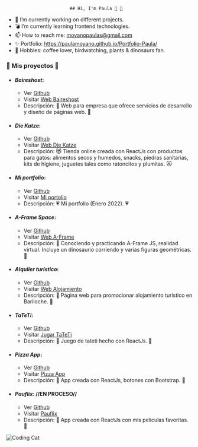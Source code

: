                             ## Hi, I'm Paula 👋 🦖

- 🔭 I’m currently working on different projects.
- 💣 I’m currently learning frontend technologies.
- 📫 How to reach me: moyanopaulas@gmail.com
- ✨ Portfolio: https://paulamoyano.github.io/Portfolio-Paula/
- 🌱 Hobbies: coffee lover, birdwatching, plants & dinosaurs fan.

### 💫 Mis proyectos 💫 
* #### ***Baireshost***:
  * Ver [Github](https://github.com/PaulaMoyano/Front-BairesHost-HTML)
  * Visitar [Web Baireshost](https://paulamoyano.github.io/Front-BairesHost-HTML/) 
  * Descripción: 🧠 Web para empresa que ofrece servicios de desarrollo y diseño de páginas web. 🧠
  
 
 
* #### ***Die Katze***:
  * Ver [Github](https://github.com/PaulaMoyano/DieKatze)
  * Visitar [Web Die Katze](https://diekatze.netlify.app/) 
  * Descripción: 😻 Tienda online creada con ReactJs con productos para gatos: alimentos secos y humedos, snacks, piedras sanitarias, kits de higiene, juguetes tales como ratoncitos y plumitas. 😻
 
 
 
* #### ***Mi portfolio***: 
  * Ver [Github](https://github.com/PaulaMoyano/Portfolio-Paula)
  * Visitar [Mi portolio](https://paulamoyano.github.io/Portfolio-Paula/) 
  * Descripción: 💗 Mi portfolio (Enero 2022). 💗



* #### ***A-Frame Space***:
  * Ver [Github](https://github.com/PaulaMoyano/A-frame-space)
  * Visitar [Web A-Frame](https://paulamoyano.github.io/A-frame-space/index.html)
  * Descripción: 🦖 Conociendo y practicando A-Frame JS, realidad virtual. Incluye un dinosaurio corriendo y varias figuras geométricas. 🦖



* #### ***Alquiler turístico***:
  * Ver [Github](https://github.com/PaulaMoyano/Alquiler-Bariloche)
  * Visitar [Web Alojamiento](https://paulamoyano.github.io/Alquiler-Bariloche/)
  * Descripción: 🗻 Página web para promocionar alojamiento turístico en Bariloche. 🗻



* #### ***TaTeTi***:
  * Ver [Github](https://github.com/PaulaMoyano/TaTeTi)
  * Visitar [Jugar TaTeTi](https://pautateti.netlify.app/)
  * Descripción: 👾 Juego de tateti hecho con ReactJs. 👾



* #### ***Pizza App***:
  * Ver [Github](https://github.com/PaulaMoyano/Pizza-App)
  * Visitar [Pizza App](https://pizzapau.netlify.app/)
  * Descripción: 🍕 App creada con ReactJs, botones con Bootstrap. 🍕
  
  
* #### ***Pauflix***: //EN PROCESO//
  * Ver [Github](https://github.com/PaulaMoyano/Pauflix)
  * Visitar [Pauflix](https://pauflix.netlify.app/)
  * Descripción: 🍿 App creada con ReactJs con mis películas favoritas. 🍿



 
 

![Coding Cat](https://media.giphy.com/media/3oKIPnAiaMCws8nOsE/giphy-downsized.gif)
